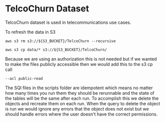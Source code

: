 
# TelcoChurn Dataset


TelcoChurn dataset is used in telecommunications use cases.


To refresh the data in S3

```
aws s3 rm s3://${S3_BUCKET}/TelcoChurn --recursive   

aws s3 cp data/* s3://${S3_BUCKET}/TelcoChurn/ 

```
Because we are using an authorization this is not needed but if we wanted to make the files publicly accessible then we would add this to the s3 cp call
```
--acl public-read    
```


The SQl files in the scripts folder are idempotent which means no matter how many times you run
them they should be rerunnable and the state of the tables will be the same after each run.
To accomplish this we delete the objects and recreate them on each run.
When the query to delete the object is run we would ignore any errors that the object does not exist but
we should handle errors where the user doesn't have the correct permissions.





